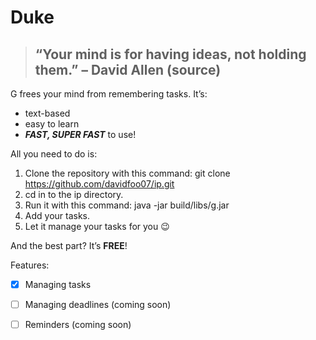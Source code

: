 # **Duke**
>## “Your mind is for having ideas, not holding them.” – David Allen (source)

G frees your mind from remembering tasks. It’s:

- text-based  
- easy to learn  
- **_FAST, SUPER FAST_** to use!  

All you need to do is:

1. Clone the repository with this command: git clone https://github.com/davidfoo07/ip.git
2. cd in to the ip directory.
3. Run it with this command: java -jar build/libs/g.jar
4. Add your tasks.  
5. Let it manage your tasks for you 😉  

And the best part? It’s **FREE**!

Features:
- [x] Managing tasks
- [ ] Managing deadlines (coming soon)
- [ ] Reminders (coming soon)

